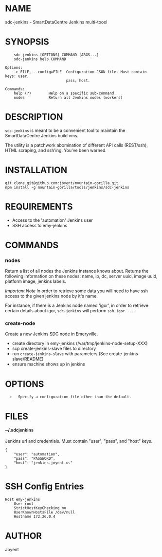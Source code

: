 <!--
    This Source Code Form is subject to the terms of the Mozilla Public
    License, v. 2.0. If a copy of the MPL was not distributed with this
    file, You can obtain one at http://mozilla.org/MPL/2.0/.
-->

<!--
    Copyright (c) 2015, Joyent, Inc.
-->

# NAME

sdc-jenkins - SmartDataCentre Jenkins multi-toool

# SYNOPSIS

        sdc-jenkins [OPTIONS] COMMAND [ARGS...]
        sdc-jenkins help COMMAND

    Options:
        -c FILE, --config=FILE  Configuration JSON file. Must contain keys: user,
                                pass, host.

    Commands:
        help (?)        Help on a specific sub-command.
        nodes           Return all Jenkins nodes (workers)

# DESCRIPTION

`sdc-jenkins` is meant to be a convenient tool to maintain the SmartDataCentre
Jenkins build vms.

The utility is a patchwork abomination of different API calls (REST/ssh),
HTML scraping, and ssh'ing. You've been warned.


# INSTALLATION

    git clone git@github.com:joyent/mountain-gorilla.git
    npm install -g mountain-gorilla/tools/jenkins/sdc-jenkins

# REQUIREMENTS

- Access to the 'automation' Jenkins user
- SSH access to emy-jenkins


# COMMANDS

### nodes

Return a list of all nodes the Jenkins instance knows about. Returns the
following information on these nodes: name, ip, dc, server uuid, image uuid,
platform image, jenkins labels.

*Important Note* In order to retrieve some data you will need to have ssh
access to the given jenkins node by it's name.

For instance, if there is a Jenkins node named 'igor', in order to retrieve
certain details about igor, `sdc-jenkins` will perform `ssh igor ...`.

### create-node

Create a new Jenkins SDC node in Emeryville.

- create directory in emy-jenkins (/var/tmp/jenkins-node-setup-XXX)
- scp create-jenkins-slave files to directory
- run `create-jenkins-slave` with parameters (See create-jenkins-slave/README)
- ensure machine shows up in jenkins




# OPTIONS

     -c   Specify a configuration file other than the default.


# FILES

#### ~/.sdcjenkins

Jenkins url and credentials. Must contain "user", "pass", and "host" keys.

    {
        "user": "automation",
        "pass": "PASSWORD",
        "host": "jenkins.joyent.us"
    }

# SSH Config Entries

    Host emy-jenkins
        User root
        StrictHostKeyChecking no
        UserKnownHostsFile /dev/null
        Hostname 172.26.0.4



# AUTHOR

Joyent
